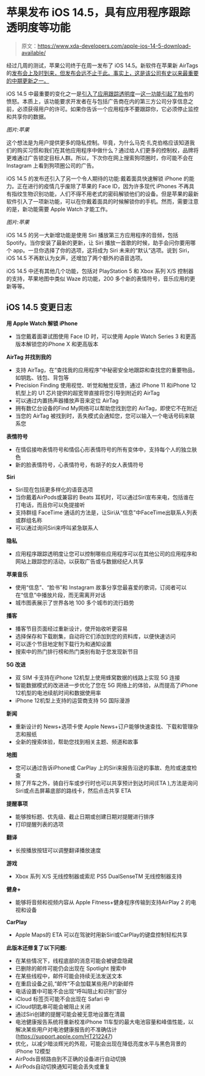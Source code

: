 # 苹果发布 iOS 14.5，具有应用程序跟踪透明度等功能

> 原文：<https://www.xda-developers.com/apple-ios-14-5-download-available/>

经过几周的测试，苹果公司终于在周一发布了 iOS 14.5。新软件在苹果新 AirTags 的[发布会上及时到来，但发布会远不止于此。事实上，这是该公司有史以来最重要的中期更新之一。](https://www.xda-developers.com/ios-14-5-release-apple-airtag-support/)

iOS 14.5 中最重要的变化之一是[引入了应用跟踪透明度](https://www.apple.com/newsroom/2021/04/ios-14-5-offers-unlock-iphone-with-apple-watch-diverse-siri-voices-and-more/)—[这一功能引起了脸书](https://www.xda-developers.com/facebook-apple-spar-upcoming-app-tracking-transparency-feature-ios-14/)的愤怒。本质上，该功能要求开发者在与包括广告商在内的第三方公司分享信息之前，必须获得用户的许可。如果你告诉一个应用程序不要跟踪你，它必须停止监控和共享你的数据。

*图片:苹果*

这个想法是为用户提供更多的隐私控制。毕竟，为什么马克·扎克伯格应该知道我们的购买习惯和我们在其他应用程序中做什么？通过给人们更多的控制权，品牌将更难通过广告锁定目标人群。所以，下次你在网上搜索狗项圈时，你可能不会在 Instagram 上看到狗项圈公司的广告。

iOS 14.5 的发布还引入了另一个令人期待的功能:戴着面具快速解锁 iPhone 的能力。正在进行的疫情几乎废除了苹果的 Face ID，因为许多现代 iPhones 不再具有指纹生物识别功能，人们不得不用老式的密码解锁他们的设备。但是苹果的最新软件引入了一项新功能，可以在你戴着面具的时候解锁你的手机。然而，需要注意的是，新功能需要 Apple Watch 才能工作。

*图片:苹果*

iOS 14.5 的另一大新增功能是使用 Siri 播放第三方应用程序的音频，包括 Spotify。当你安装了最新的更新，让 Siri 播放一首歌的时候，助手会问你要用哪个 app。一旦你选择了你的选项，这将成为 Siri 未来的“默认”选项。说到 Siri，iOS 14.5 不再默认为女声，还增加了两个额外的语音选项。

iOS 14.5 中还有其他几个功能，包括对 PlayStation 5 和 Xbox 系列 X/S 控制器的支持，苹果地图中类似 Waze 的功能，200 多个新的表情符号，音乐应用的更新等等。

## iOS 14.5 变更日志

**用 Apple Watch 解锁 iPhone**

*   当您戴着面罩试图使用 Face ID 时，可以使用 Apple Watch Series 3 和更高版本解锁您的‌iPhone‌ X 和更高版本

**AirTag 并找到我的**

*   支持 AirTag，在“查找我的应用程序”中秘密安全地跟踪和查找您的重要物品，如钥匙、钱包、背包等
*   Precision Finding 使用视觉、听觉和触觉反馈，通过 iPhone 11 和‌iPhone 12‌机型上的 U1 芯片提供的超宽带直接将您引导到附近的 AirTag
*   可以通过内置扬声器播放声音来定位 AirTag
*   拥有数亿台设备的‌Find My‌网络可以帮助您找到您的 AirTag，即使它不在附近
*   当您的 AirTag 被找到时，丢失模式会通知您，您可以输入一个电话号码来联系您

**表情符号**

*   在情侣接吻表情符号和情侣心形表情符号的所有变体中，支持每个人的独立肤色
*   新的脸表情符号，心表情符号，有胡子的女人表情符号

**Siri**

*   Siri‌现在包括更多样化的语音选项
*   当你戴着‌AirPods‌或兼容的 Beats 耳机时，可以通过‌Siri‌宣布来电，包括谁在打电话，而且你可以免提接听
*   支持群组 FaceTime 通话的方法是，让‌Siri‌从“信息”中‌FaceTime‌出联系人列表或群组名称
*   可以通过询问‌Siri‌来呼叫紧急联系人

**隐私**

*   应用程序跟踪透明度让您可以控制哪些应用程序可以在其他公司的应用程序和网站上跟踪您的活动，以获取广告或与数据经纪人共享

**苹果音乐**

*   使用“信息”、“脸书”和 Instagram 故事分享您最喜爱的歌词，订阅者可以在“信息”中播放片段，而无需离开对话
*   城市图表展示了世界各地 100 多个城市的流行趋势

**播客**

*   播客节目页面经过重新设计，使开始收听更容易
*   选择保存和下载剧集，自动将它们添加到您的资料库，以便快速访问
*   可以逐个节目地定制下载行为和通知设置
*   搜索中的热门排行榜和热门类别有助于您发现新节目

**5G 改进**

*   双 SIM 卡支持在‌iPhone 12‌机型上使用蜂窝数据的线路上实现 5G 连接
*   智能数据模式的改进进一步优化了您在 5G 网络上的体验，从而提高了‌iPhone 12‌机型的电池续航时间和数据使用率
*   ‌iPhone 12‌机型上支持的运营商支持 5G 国际漫游

**新闻**

*   重新设计的 News+选项卡使 Apple News+订户能够快速查找、下载和管理杂志和报纸
*   全新的搜索体验，帮助您找到相关主题、频道和故事

**地图**

*   您可以通过告诉‌iPhone‌或 CarPlay 上的‌Siri‌来报告沿途的事故、危险或速度检查
*   除了开车之外，骑自行车或步行时也可以共享预计到达时间(ETA ),方法是询问‌Siri‌或点击屏幕底部的路线卡，然后点击共享 ETA

**提醒事项**

*   能够按标题、优先级、截止日期或创建日期对提醒进行排序
*   打印提醒列表的选项

**翻译**

*   长按播放按钮可以调整翻译播放速度

**游戏**

*   Xbox 系列 X/S 无线控制器或索尼 PS5 DualSenseTM 无线控制器支持

**健身+**

*   能够将音频和视频内容从 Apple Fitness+健身程序传输到支持‌AirPlay‌ 2 的电视和设备

**CarPlay**

*   ‌Apple Maps‌的 ETA 可以在驾驶时用新‌Siri‌或‌CarPlay‌的键盘控制轻松共享

**此版本还修复了以下问题:**

*   在某些情况下，线程底部的消息可能会被键盘隐藏
*   已删除的邮件可能仍会出现在 Spotlight 搜索中
*   在某些线程中，邮件可能会持续无法发送文本
*   在重启设备之前,“邮件”不会加载某些用户的新邮件
*   电话设置中可能不会出现“呼叫阻止和识别”部分
*   iCloud 标签页可能不会出现在 Safari 中
*   iCloud‌钥匙串可能会被阻止关闭
*   通过‌Siri‌创建的提醒可能会被无意地设置在清晨
*   电池健康报告系统将重新校准‌iPhone 11‌车型的最大电池容量和峰值性能，以解决某些用户对电池健康报告的不准确估计(https://support.apple.com/HT212247)
*   优化，以减少暗淡辉光的外观，可能会出现在降低亮度水平与黑色背景的‌iPhone 12‌模型
*   AirPods‌音频路由到不正确的设备进行自动切换
*   AirPods‌自动切换通知可能会丢失或重复